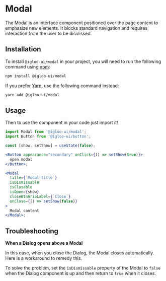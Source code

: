 # Modal

The Modal is an interface component positioned over the page content to emphasize new elements. It blocks standard navigation and requires interaction from the user to be dismissed.

<Example is="custom" />

<ReferenceLinks is="custom" />

## Installation

To install `@igloo-ui/modal` in your project, you will need to run the following command using [npm](https://www.npmjs.com/):

```bash
npm install @igloo-ui/modal
```

If you prefer [Yarn](https://classic.yarnpkg.com/en/), use the following command instead:

```bash
yarn add @igloo-ui/modal
```

## Usage

Then to use the component in your code just import it!

```jsx
import Modal from '@igloo-ui/modal';
import Button from '@igloo-ui/button';

const [show, setShow] = useState(false);

<Button appearance="secondary" onClick={() => setShow(true)}>
  open modal
</Button>;

<Modal
  title={`Modal title`}
  isDismissable
  isClosable
  isOpen={show}
  closeBtnAriaLabel={`Close`}
  onClose={() => setShow(false)}
>
  Modal content
</Modal>;
```

## Troubleshooting

**When a Dialog opens above a Modal**

In this case, when you close the Dialog, the Modal closes automatically. Here is a workaround to remedy this.

To solve the problem, set the `isDismissable` property of the Modal to `false` when the Dialog component is up and then return to `true` when it closes.

